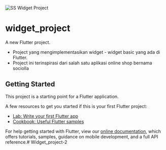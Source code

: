 ![SS Widget Project](https://user-images.githubusercontent.com/85818176/132554736-af67ea1c-db8d-4928-8dfd-0889025b136b.jpeg)
# widget_project

A new Flutter project.
- Project yang mengimplementasikan widget - widget basic yang ada di Flutter.
- Project ini terinspirasi dari salah satu aplikasi online shop bernama sociolla


## Getting Started

This project is a starting point for a Flutter application.

A few resources to get you started if this is your first Flutter project:

- [Lab: Write your first Flutter app](https://flutter.dev/docs/get-started/codelab)
- [Cookbook: Useful Flutter samples](https://flutter.dev/docs/cookbook)

For help getting started with Flutter, view our
[online documentation](https://flutter.dev/docs), which offers tutorials,
samples, guidance on mobile development, and a full API reference.# Widget_project-2

